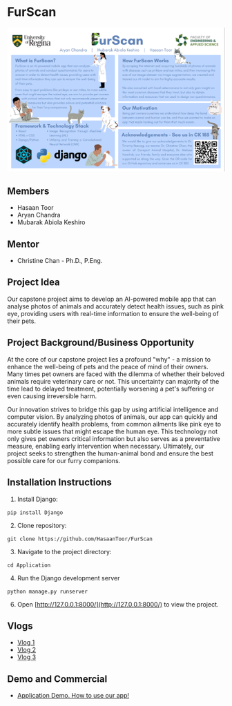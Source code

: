 # FurScan

![poster](./Documentation/Poster.png)

## Members
* Hasaan Toor
* Aryan Chandra
* Mubarak Abiola Keshiro

## Mentor
* Christine Chan - Ph.D., P.Eng.

## Project Idea
Our capstone project aims to develop an AI-powered mobile app that can analyse photos of animals and accurately detect health issues, such as pink eye, providing users with real-time information to ensure the well-being of their pets.

## Project Background/Business Opportunity
At the core of our capstone project lies a profound "why" - a mission to enhance the well-being of pets and the peace of mind of their owners. Many times pet owners are faced with the dilemma of whether their beloved animals require veterinary care or not. This uncertainty can majority of the time lead to delayed treatment, potentially worsening a pet's suffering or even causing irreversible harm. 

Our innovation strives to bridge this gap by using artificial intelligence and computer vision. By analyzing photos of animals, our app can quickly and accurately identify health problems, from common ailments like pink eye to more subtle issues that might escape the human eye. This technology not only gives pet owners critical information but also serves as a preventative measure, enabling early intervention when necessary. Ultimately, our project seeks to strengthen the human-animal bond and ensure the best possible care for our furry companions.

## Installation Instructions
1. Install Django:
```
pip install Django
```
2. Clone repository:
```
git clone https://github.com/HasaanToor/FurScan
```
3. Navigate to the project directory:
```
cd Application
```
4. Run the Django development server
```
python manage.py runserver
```
6. Open [http://127.0.0.1:8000/](http://127.0.0.1:8000/) to view the project.
 
## Vlogs
* [Vlog 1](https://www.youtube.com/watch?v=oTGdbxi8asQ)
* [Vlog 2](https://www.youtube.com/watch?v=A2CbUuWAKgw)
* [Vlog 3](https://www.youtube.com/watch?v=9Z44IviPvpc)

## Demo and Commercial
* [Application Demo. How to use our app!](https://www.youtube.com/watch?v=FRidz-tvH48)
